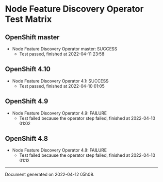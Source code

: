 
Node Feature Discovery Operator Test Matrix
===========================================

OpenShift master
----------------



* Node Feature Discovery Operator master: SUCCESS
  - Test passed, finished at 2022-04-11 23:58






OpenShift 4.10
--------------



* Node Feature Discovery Operator 4.1: SUCCESS
  - Test passed, finished at 2022-04-10 01:05






OpenShift 4.9
-------------



* Node Feature Discovery Operator 4.9: FAILURE
  - Test failed because the operator step failed, finished at 2022-04-10 01:02






OpenShift 4.8
-------------



* Node Feature Discovery Operator 4.8: FAILURE
  - Test failed because the operator step failed, finished at 2022-04-10 01:12






---
Document generated on 2022-04-12 05h08.
